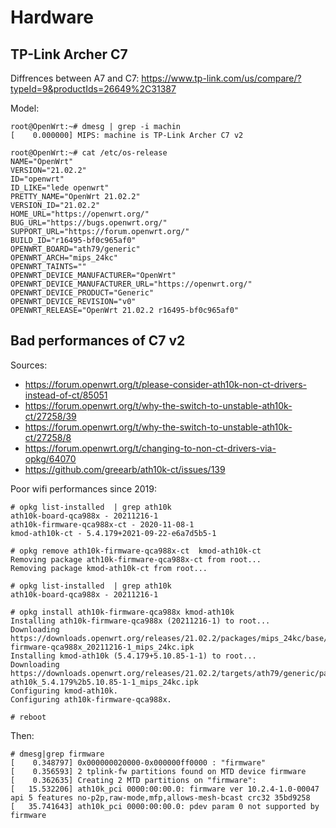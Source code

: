# Hardware


## TP-Link Archer C7

Diffrences between A7 and C7:
https://www.tp-link.com/us/compare/?typeId=9&productIds=26649%2C31387

Model:
```
root@OpenWrt:~# dmesg | grep -i machin
[    0.000000] MIPS: machine is TP-Link Archer C7 v2

root@OpenWrt:~# cat /etc/os-release 
NAME="OpenWrt"
VERSION="21.02.2"
ID="openwrt"
ID_LIKE="lede openwrt"
PRETTY_NAME="OpenWrt 21.02.2"
VERSION_ID="21.02.2"
HOME_URL="https://openwrt.org/"
BUG_URL="https://bugs.openwrt.org/"
SUPPORT_URL="https://forum.openwrt.org/"
BUILD_ID="r16495-bf0c965af0"
OPENWRT_BOARD="ath79/generic"
OPENWRT_ARCH="mips_24kc"
OPENWRT_TAINTS=""
OPENWRT_DEVICE_MANUFACTURER="OpenWrt"
OPENWRT_DEVICE_MANUFACTURER_URL="https://openwrt.org/"
OPENWRT_DEVICE_PRODUCT="Generic"
OPENWRT_DEVICE_REVISION="v0"
OPENWRT_RELEASE="OpenWrt 21.02.2 r16495-bf0c965af0"
```

## Bad performances of C7 v2

Sources:

* https://forum.openwrt.org/t/please-consider-ath10k-non-ct-drivers-instead-of-ct/85051
* https://forum.openwrt.org/t/why-the-switch-to-unstable-ath10k-ct/27258/39
* https://forum.openwrt.org/t/why-the-switch-to-unstable-ath10k-ct/27258/8
* https://forum.openwrt.org/t/changing-to-non-ct-drivers-via-opkg/64070
* https://github.com/greearb/ath10k-ct/issues/139



Poor wifi performances since 2019:
```
# opkg list-installed  | grep ath10k
ath10k-board-qca988x - 20211216-1
ath10k-firmware-qca988x-ct - 2020-11-08-1
kmod-ath10k-ct - 5.4.179+2021-09-22-e6a7d5b5-1

# opkg remove ath10k-firmware-qca988x-ct  kmod-ath10k-ct
Removing package ath10k-firmware-qca988x-ct from root...
Removing package kmod-ath10k-ct from root...

# opkg list-installed  | grep ath10k
ath10k-board-qca988x - 20211216-1

# opkg install ath10k-firmware-qca988x kmod-ath10k
Installing ath10k-firmware-qca988x (20211216-1) to root...
Downloading https://downloads.openwrt.org/releases/21.02.2/packages/mips_24kc/base/ath10k-firmware-qca988x_20211216-1_mips_24kc.ipk
Installing kmod-ath10k (5.4.179+5.10.85-1-1) to root...
Downloading https://downloads.openwrt.org/releases/21.02.2/targets/ath79/generic/packages/kmod-ath10k_5.4.179%2b5.10.85-1-1_mips_24kc.ipk
Configuring kmod-ath10k.
Configuring ath10k-firmware-qca988x.

# reboot

```
Then:
```
# dmesg|grep firmware
[    0.348797] 0x000000020000-0x000000ff0000 : "firmware"
[    0.356593] 2 tplink-fw partitions found on MTD device firmware
[    0.362635] Creating 2 MTD partitions on "firmware":
[   15.532206] ath10k_pci 0000:00:00.0: firmware ver 10.2.4-1.0-00047 api 5 features no-p2p,raw-mode,mfp,allows-mesh-bcast crc32 35bd9258
[   35.741643] ath10k_pci 0000:00:00.0: pdev param 0 not supported by firmware

```





